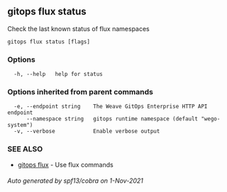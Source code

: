 ## gitops flux status

Check the last known status of flux namespaces

```
gitops flux status [flags]
```

### Options

```
  -h, --help   help for status
```

### Options inherited from parent commands

```
  -e, --endpoint string    The Weave GitOps Enterprise HTTP API endpoint
      --namespace string   gitops runtime namespace (default "wego-system")
  -v, --verbose            Enable verbose output
```

### SEE ALSO

* [gitops flux](gitops_flux.md)	 - Use flux commands

###### Auto generated by spf13/cobra on 1-Nov-2021
